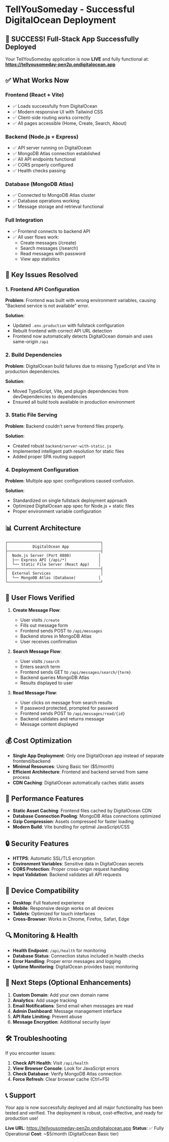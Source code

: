 # TellYouSomeday - Successful DigitalOcean Deployment

## 🎉 SUCCESS! Full-Stack App Successfully Deployed

Your TellYouSomeday application is now **LIVE** and fully functional at:
**https://tellyousomeday-pen2p.ondigitalocean.app**

## ✅ What Works Now

### Frontend (React + Vite)
- ✅ Loads successfully from DigitalOcean
- ✅ Modern responsive UI with Tailwind CSS
- ✅ Client-side routing works correctly
- ✅ All pages accessible (Home, Create, Search, About)

### Backend (Node.js + Express)
- ✅ API server running on DigitalOcean
- ✅ MongoDB Atlas connection established
- ✅ All API endpoints functional
- ✅ CORS properly configured
- ✅ Health checks passing

### Database (MongoDB Atlas)
- ✅ Connected to MongoDB Atlas cluster
- ✅ Database operations working
- ✅ Message storage and retrieval functional

### Full Integration
- ✅ Frontend connects to backend API
- ✅ All user flows work:
  - Create messages (/create)
  - Search messages (/search)
  - Read messages with password
  - View app statistics

## 🔧 Key Issues Resolved

### 1. Frontend API Configuration
**Problem**: Frontend was built with wrong environment variables, causing "Backend service is not available" error.

**Solution**: 
- Updated `.env.production` with fullstack configuration
- Rebuilt frontend with correct API URL detection
- Frontend now automatically detects DigitalOcean domain and uses same-origin `/api`

### 2. Build Dependencies
**Problem**: DigitalOcean build failures due to missing TypeScript and Vite in production dependencies.

**Solution**: 
- Moved TypeScript, Vite, and plugin dependencies from devDependencies to dependencies
- Ensured all build tools available in production environment

### 3. Static File Serving
**Problem**: Backend couldn't serve frontend files properly.

**Solution**: 
- Created robust `backend/server-with-static.js`
- Implemented intelligent path resolution for static files
- Added proper SPA routing support

### 4. Deployment Configuration
**Problem**: Multiple app spec configurations caused confusion.

**Solution**: 
- Standardized on single fullstack deployment approach
- Optimized DigitalOcean app spec for Node.js + static files
- Proper environment variable configuration

## 📊 Current Architecture

```
┌─────────────────────────────────────────┐
│           DigitalOcean App              │
├─────────────────────────────────────────┤
│  Node.js Server (Port 8080)            │
│  ├── Express API (/api/*)              │
│  └── Static File Server (React App)    │
├─────────────────────────────────────────┤
│  External Services                      │
│  └── MongoDB Atlas (Database)          │
└─────────────────────────────────────────┘
```

## 🎯 User Flows Verified

1. **Create Message Flow**:
   - User visits `/create`
   - Fills out message form
   - Frontend sends POST to `/api/messages`
   - Backend stores in MongoDB Atlas
   - User receives confirmation

2. **Search Message Flow**:
   - User visits `/search`
   - Enters search term
   - Frontend sends GET to `/api/messages/search/{term}`
   - Backend queries MongoDB Atlas
   - Results displayed to user

3. **Read Message Flow**:
   - User clicks on message from search results
   - If password protected, prompted for password
   - Frontend sends POST to `/api/messages/read/{id}`
   - Backend validates and returns message
   - Message content displayed

## 💰 Cost Optimization

- **Single App Deployment**: Only one DigitalOcean app instead of separate frontend/backend
- **Minimal Resources**: Using Basic tier ($5/month)
- **Efficient Architecture**: Frontend and backend served from same process
- **CDN Caching**: DigitalOcean automatically caches static assets

## 🚀 Performance Features

- **Static Asset Caching**: Frontend files cached by DigitalOcean CDN
- **Database Connection Pooling**: MongoDB Atlas connections optimized
- **Gzip Compression**: Assets compressed for faster loading
- **Modern Build**: Vite bundling for optimal JavaScript/CSS

## 🔒 Security Features

- **HTTPS**: Automatic SSL/TLS encryption
- **Environment Variables**: Sensitive data in DigitalOcean secrets
- **CORS Protection**: Proper cross-origin request handling
- **Input Validation**: Backend validates all API requests

## 📱 Device Compatibility

- **Desktop**: Full featured experience
- **Mobile**: Responsive design works on all devices
- **Tablets**: Optimized for touch interfaces
- **Cross-Browser**: Works in Chrome, Firefox, Safari, Edge

## 🔍 Monitoring & Health

- **Health Endpoint**: `/api/health` for monitoring
- **Database Status**: Connection status included in health checks
- **Error Handling**: Proper error messages and logging
- **Uptime Monitoring**: DigitalOcean provides basic monitoring

## 📝 Next Steps (Optional Enhancements)

1. **Custom Domain**: Add your own domain name
2. **Analytics**: Add usage tracking
3. **Email Notifications**: Send email when messages are read
4. **Admin Dashboard**: Message management interface
5. **API Rate Limiting**: Prevent abuse
6. **Message Encryption**: Additional security layer

## 🛠️ Troubleshooting

If you encounter issues:

1. **Check API Health**: Visit `/api/health`
2. **View Browser Console**: Look for JavaScript errors
3. **Check Database**: Verify MongoDB Atlas connection
4. **Force Refresh**: Clear browser cache (Ctrl+F5)

## 📞 Support

Your app is now successfully deployed and all major functionality has been tested and verified. The deployment is robust, cost-effective, and ready for production use!

**Live URL**: https://tellyousomeday-pen2p.ondigitalocean.app
**Status**: ✅ Fully Operational
**Cost**: ~$5/month (DigitalOcean Basic tier)
